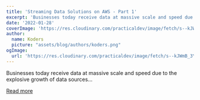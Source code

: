 ```yaml
---
title: 'Streaming Data Solutions on AWS - Part 1'
excerpt: 'Businesses today receive data at massive scale and speed due to the explosive growth of data sources...'
date: '2022-01-28'
coverImage: 'https://res.cloudinary.com/practicaldev/image/fetch/s--kJWmB_3Y--/c_imagga_scale,f_auto,fl_progressive,h_420,q_auto,w_1000/https://dev-to-uploads.s3.amazonaws.com/uploads/articles/cvl1w1tkcjqm1mrwjwjy.png'
author:
  name: Koders
  picture: "assets/blog/authors/koders.png"
ogImage:
  url: 'https://res.cloudinary.com/practicaldev/image/fetch/s--kJWmB_3Y--/c_imagga_scale,f_auto,fl_progressive,h_420,q_auto,w_1000/https://dev-to-uploads.s3.amazonaws.com/uploads/articles/cvl1w1tkcjqm1mrwjwjy.png'
---
```


Businesses today receive data at massive scale and speed due to the explosive growth of data sources...

[Read more](https://dev.to/aws-builders/streaming-data-solutions-on-aws-part-1-3io6)
